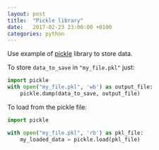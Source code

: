```yaml
---
layout: post
title:  "Pickle library"
date:   2017-02-23 23:00:00 +0100
categories: python
---
```


Use example of [pickle](https://docs.python.org/3/library/pickle.html "https://docs.python.org/3/library/pickle.html") library to store data.


To store `data_to_save` in `"my_file.pkl"` just:
```python
import pickle
with open("my_file.pkl", 'wb') as output_file:
	pickle.dump(data_to_save, output_file)
```

To load from the pickle file:
```python
import pickle

with open("my_file.pkl", 'rb') as pkl_file:
	my_loaded_data = pickle.load(pkl_file)
```
